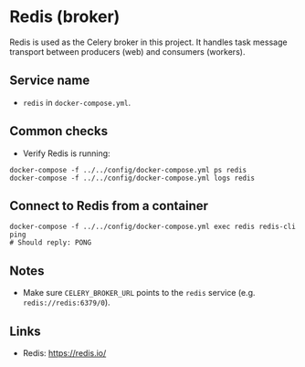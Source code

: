 # Redis (broker)

Redis is used as the Celery broker in this project. It handles task message transport between producers (web) and consumers (workers).

## Service name
- `redis` in `docker-compose.yml`.

## Common checks
- Verify Redis is running:
```pwsh
docker-compose -f ../../config/docker-compose.yml ps redis
docker-compose -f ../../config/docker-compose.yml logs redis
```

## Connect to Redis from a container
```pwsh
docker-compose -f ../../config/docker-compose.yml exec redis redis-cli ping
# Should reply: PONG
```

## Notes
- Make sure `CELERY_BROKER_URL` points to the `redis` service (e.g. `redis://redis:6379/0`).

## Links
- Redis: https://redis.io/
